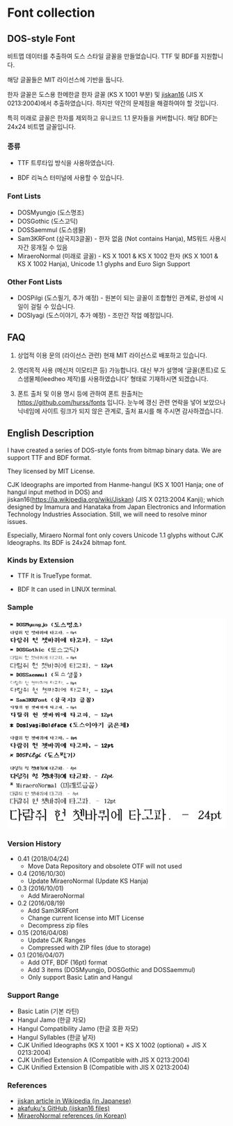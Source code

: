 # Font collection

## DOS-style Font

비트맵 데이터를 추출하여 도스 스타일 글꼴을 만들었습니다. TTF 및 BDF를 지원합니다.

해당 글꼴들은 MIT 라이선스에 기반을 둡니다.

한자 글꼴은 도스용 한메한글 한자 글꼴 (KS X 1001 부분) 및 [jiskan16](https://ja.wikipedia.org/wiki/Jiskan) (JIS X 0213:2004)에서 추출하였습니다. 하지만 약간의 문제점을 해결하여야 할 것입니다.

특히 미래로 글꼴은 한자를 제외하고 유니코드 1.1 문자들을 커버합니다. 해당 BDF는 24x24 비트맵 글꼴입니다.

### 종류

* TTF
트루타입 방식을 사용하였습니다.

* BDF
리눅스 터미널에 사용할 수 있습니다.

### Font Lists

* DOSMyungjo (도스명조)
* DOSGothic (도스고딕)
* DOSSaemmul (도스샘물)
* Sam3KRFont (삼국지3글꼴) - 한자 없음 (Not contains Hanja), MS워드 사용시 자간 뭉개질 수 있음
* MiraeroNormal (미래로 글꼴) - KS X 1001 & KS X 1002 한자 (KS X 1001 & KS X 1002 Hanja), Unicode 1.1 glyphs and Euro Sign Support

### Other Font Lists
* DOSPilgi (도스필기, 추가 예정) - 원본이 되는 글꼴이 조합형인 관계로, 완성에 시일이 걸릴 수 있습니다.
* DOSIyagi (도스이야기, 추가 예정) - 조만간 작업 예정입니다.

## FAQ
1. 상업적 이용 문의 (라이선스 관련)
현재 MIT 라이선스로 배포하고 있습니다.

2. 영리목적 사용 (메신저 이모티콘 등)
가능합니다. 대신 부가 설명에 ‘글꼴(폰트)로 도스샘물체(leedheo 제작)를 사용하였습니다’ 형태로 기재하시면 되겠습니다.
 
3. 폰트 출처 및 이용 명시 등에 관하여
폰트 원출처는 https://github.com/hurss/fonts 입니다. 눈누에 갱신 관련 연락을 넣어 보았으나 닉네임에 사이트 링크가 되지 않은 관계로, 출처 표시를 해 주시면 감사하겠습니다.

## English Description

I have created a series of DOS-style fonts from bitmap binary data. We are support TTF and BDF format.

They licensed by MIT License.

CJK Ideographs are imported from Hanme-hangul (KS X 1001 Hanja; one of hangul input method in DOS) and jiskan16(https://ja.wikipedia.org/wiki/Jiskan) (JIS X 0213:2004 Kanji); which designed by Imamura and Hanataka from Japan Electronics and Information Technology Industries Association. Still, we will need to resolve minor issues.

Especially, Miraero Normal font only covers Unicode 1.1 glyphs without CJK Ideographs. Its BDF is 24x24 bitmap font.

### Kinds by Extension
* TTF
It is TrueType format.

* BDF
It can used in LINUX terminal.

### Sample
![Font Sample](/fontsample.PNG)

### Version History

* 0.41 (2018/04/24)
  * Move Data Repository and obsolete OTF will not used
* 0.4 (2016/10/30)
  * Update MiraeroNormal (Update KS Hanja)
* 0.3 (2016/10/01)
  * Add MiraeroNormal
* 0.2 (2016/08/19)
  * Add Sam3KRFont
  * Change current license into MIT License
  * Decompress zip files
* 0.15 (2016/04/08)
  * Update CJK Ranges
  * Compressed with ZIP files (due to storage)
* 0.1 (2016/04/07)
  * Add OTF, BDF (16pt) format
  * Add 3 items (DOSMyungjo, DOSGothic and DOSSaemmul)
  * Only support Basic Latin and Hangul

### Support Range
* Basic Latin (기본 라틴)
* Hangul Jamo (한글 자모)
* Hangul Compatibility Jamo (한글 호환 자모)
* Hangul Syllables (한글 낱자)
* CJK Unified Ideographs (KS X 1001 + KS X 1002 (optional) + JIS X 0213:2004)
* CJK Unified Extension A (Compatible with JIS X 0213:2004)
* CJK Unified Extension B (Compatible with JIS X 0213:2004)

### References
* [jiskan article in Wikipedia (in Japanese)](http://kanji.zinbun.kyoto-u.ac.jp/~yasuoka/ftp/fonts/)
* [akafuku's GitHub (jiskan16 files)](https://github.com/akahuku/ufo/tree/master/src/jiskan)
* [MiraeroNormal references (in Korean)](http://www.korean.go.kr/front/etcData/etcDataView.do?mn_id=46&etc_seq=47&pageIndex=1)
